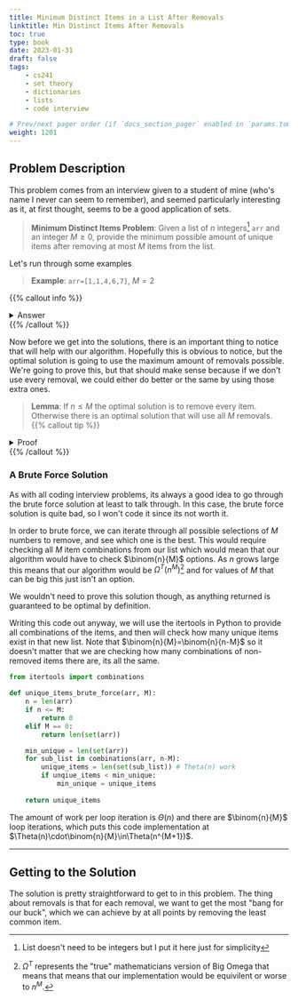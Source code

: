 ```yaml
---
title: Minimum Distinct Items in a List After Removals
linktitle: Min Distinct Items After Removals
toc: true
type: book
date: 2023-01-31
draft: false
tags:
    - cs241
    - set theory
    - dictionaries
    - lists
    - code interview

# Prev/next pager order (if `docs_section_pager` enabled in `params.toml`)
weight: 1201
---
```


## Problem Description

This problem comes from an interview given to a student of mine (who's name I never can seem to remember), and seemed particularly interesting as it, at first thought, seems to be a good application of sets.

> **Minimum Distinct Items Problem**: Given a list of $n$ integers[^1] `arr` and an integer $M \geq 0$, provide the minimum possible amount of unique items after removing at most $M$ items from the list.

Let's run through some examples

> **Example**: `arr=[1,1,4,6,7]`, $M=2$

{{% callout info %}}
<details>
<summary>Answer</summary>
In this case we could remove any two of $4,6,7$ to get our answer. If I remove $4,6$ then our array would be `arr=[1,1,7]` which has two unique numbers and is correct.
</details>
{{% /callout %}} 

Now before we get into the solutions, there is an important thing to notice that will help with our algorithm. Hopefully this is obvious to notice, but the optimal solution is going to use the maximum amount of removals possible. We're going to prove this, but that should make sense because if we don't use every removal, we could either do better or the same by using those extra ones.

> **Lemma**: If $n \leq M$ the optimal solution is to remove every item. Otherwise there is an optimal solution that will use all $M$ removals.
{{% callout tip %}}
<details>
<summary>Proof</summary>
For the first part, if $n\leq M$ then we can remove every item which will provide $0$ unique items. This must be the optimal solution in this case.
</br>
In the event $n > M$, assume that an optimal solution only removes $m < M$ items, and there is not a solution that removes the maximum amount. However, if we remove the remaining $M-m$ items it will at worst remove the same amount of unique items as the $m$ solution, meaning that we have an optimal solution that removes $M$ items, contradicting our previous assumption.
</br>
<Q.E.D.>
</details>
{{% /callout %}} 

### A Brute Force Solution

As with all coding interview problems, its always a good idea to go through the brute force solution at least to talk through. In this case, the brute force solution is quite bad, so I won't code it since its not worth it.

In order to brute force, we can iterate through all possible selections of $M$ numbers to remove, and see which one is the best. This would require checking all $M$ item combinations from our list which would mean that our algorithm would have to check $\binom{n}{M}$ options. As $n$ grows large this means that our algorithm would be $\Omega^T\left(n^M\right)$[^2] and for values of $M$ that can be big this just isn't an option.

We wouldn't need to prove this solution though, as anything returned is guaranteed to be optimal by definition.

Writing this code out anyway, we will use the itertools in Python to provide all combinations of the items, and then will check how many unique items exist in that new list. Note that $\binom{n}{M}=\binom{n}{n-M}$ so it doesn't matter that we are checking how many combinations of non-removed items there are, its all the same.

```python
from itertools import combinations

def unique_items_brute_force(arr, M):
    n = len(arr)
    if n <= M:
        return 0
    elif M == 0:
        return len(set(arr))

    min_unique = len(set(arr))
    for sub_list in combinations(arr, n-M):
        unique_items = len(set(sub_list)) # Theta(n) work
        if unqiue_items < min_unique:
            min_unique = unique_items
    
    return unique_items
```

The amount of work per loop iteration is $\Theta(n)$ and there are $\binom{n}{M}$ loop iterations, which puts this code implementation at $\Theta(n)\cdot\binom{n}{M}\in\Theta(n^{M+1})$.

---

## Getting to the Solution

The solution is pretty straightforward to get to in this problem. The thing about removals is that for each removal, we want to get the most "bang for our buck", which we can achieve by at all points by removing the least common item.



[^1]: List doesn't need to be integers but I put it here just for simplicity
[^2]: $\Omega^T$ represents the "true" mathematicians version of Big Omega that means that means that our implementation would be equivilent or worse to $n^M$.